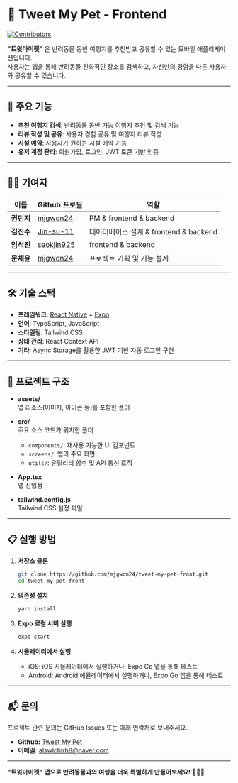 
# 🐾 Tweet My Pet - Frontend  

[![Contributors](https://img.shields.io/badge/contributors-3-brightgreen)](#-기여자-contributors)  

**"트윗마이펫"** 은 반려동물 동반 여행지를 추천받고 공유할 수 있는 모바일 애플리케이션입니다.  
사용자는 앱을 통해 반려동물 친화적인 장소를 검색하고, 자신만의 경험을 다른 사용자와 공유할 수 있습니다.

---

## 🌟 주요 기능

- **추천 여행지 검색**: 반려동물 동반 가능 여행지 추천 및 검색 기능  
- **리뷰 작성 및 공유**: 사용자 경험 공유 및 여행지 리뷰 작성
- **시설 예약**: 사용자가 원하는 시설 에약 기능  
- **유저 계정 관리**: 회원가입, 로그인, JWT 토큰 기반 인증

---

## 🧑‍💻 기여자

| 이름         | Github 프로필            | 역할                              |
|--------------|--------------------------|-----------------------------------|
| **권민지** | [mjgwon24](https://github.com/mjgwon24) | PM & frontend & backend           |
| **김진수** | [Jin-su-11](https://github.com/Jin-su-11) | 데이터베이스 설계 & frontend & backend        |
| **임석진** | [seokjin925](https://github.com/seokjin925) | frontend & backend                 |
| **문채윤** | [mjgwon24](https://github.com/mjgwon24) | 프로젝트 기획 및 기능 설계             |

---

## 🛠️ 기술 스택

- **프레임워크**: [React Native](https://reactnative.dev/) + [Expo](https://expo.dev/)  
- **언어**: TypeScript, JavaScript  
- **스타일링**: Tailwind CSS  
- **상태 관리**: React Context API  
- **기타**: Async Storage를 활용한 JWT 기반 자동 로그인 구현  

---

## 📁 프로젝트 구조

- **assets/**  
  앱 리소스(이미지, 아이콘 등)를 포함한 폴더  

- **src/**  
  주요 소스 코드가 위치한 폴더
  - `components/`: 재사용 가능한 UI 컴포넌트  
  - `screens/`: 앱의 주요 화면  
  - `utils/`: 유틸리티 함수 및 API 통신 로직  

- **App.tsx**  
  앱 진입점

- **tailwind.config.js**  
  Tailwind CSS 설정 파일

---

## 📋 실행 방법

1. **저장소 클론**  
   ```bash
   git clone https://github.com/mjgwon24/tweet-my-pet-front.git
   cd tweet-my-pet-front
   ```

2. **의존성 설치**  
   ```bash
   yarn install
   ```

3. **Expo 로컬 서버 실행**  
   ```bash
   expo start
   ```

4. **시뮬레이터에서 실행**  
   - iOS: iOS 시뮬레이터에서 실행하거나, Expo Go 앱을 통해 테스트  
   - Android: Android 에뮬레이터에서 실행하거나, Expo Go 앱을 통해 테스트  

---

## 📬 문의

프로젝트 관련 문의는 GitHub Issues 또는 아래 연락처로 보내주세요.

- **Github:** [Tweet My Pet](https://github.com/mjgwon24/tweet-my-pet-front.git)  
- **이메일:** alswlchlrh8@naver.com

---

**"트윗마이펫" 앱으로 반려동물과의 여행을 더욱 특별하게 만들어보세요!** 🐶🐱✨  
